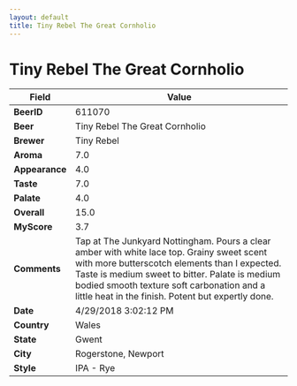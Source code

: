 ```yaml
---
layout: default
title: Tiny Rebel The Great Cornholio
---
```


# Tiny Rebel The Great Cornholio

| Field         | Value     |
|---------------|-----------|
| **BeerID** | 611070 |
| **Beer** | Tiny Rebel The Great Cornholio |
| **Brewer** | Tiny Rebel |
| **Aroma** | 7.0 |
| **Appearance** | 4.0 |
| **Taste** | 7.0 |
| **Palate** | 4.0 |
| **Overall** | 15.0 |
| **MyScore** | 3.7 |
| **Comments** | Tap at The Junkyard Nottingham. Pours a clear amber with white lace top. Grainy sweet scent with more butterscotch elements than I expected. Taste is medium sweet to bitter. Palate is medium bodied smooth texture soft carbonation and a little heat in the finish. Potent but expertly done. |
| **Date** | 4/29/2018 3:02:12 PM |
| **Country** | Wales |
| **State** | Gwent |
| **City** | Rogerstone, Newport |
| **Style** | IPA - Rye |
